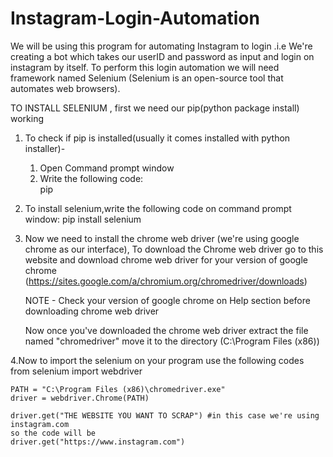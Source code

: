# Instagram-Login-Automation
 We will be using this program for automating Instagram to login .i.e We're creating a bot which takes our userID and password as input and login on instagram by itself.
 To perform this login automation we will need framework named Selenium (Selenium is an open-source tool that automates web browsers).
 
 TO INSTALL SELENIUM , first we need our pip(python package install) working
 
 1. To check if pip is installed(usually it comes installed with python installer)-
      1. Open Command prompt window
      2. Write the following code:  
         pip
         
 2. To install selenium,write the following code on command prompt window: 
        pip install selenium
        
 3. Now we need to install the chrome web driver (we're using google chrome as our interface), To download the Chrome web driver
    go to this website and download chrome web driver for your version of google chrome (https://sites.google.com/a/chromium.org/chromedriver/downloads)
    
    NOTE - Check your version of google chrome on Help section before downloading chrome web driver
    
    Now once you've downloaded the chrome web driver extract the file named "chromedriver" move it to the directory (C:\Program Files (x86))
    
 4.Now to import the selenium on your program use the following codes
    from selenium import webdriver
    
    PATH = "C:\Program Files (x86)\chromedriver.exe"
    driver = webdriver.Chrome(PATH)
    
    driver.get("THE WEBSITE YOU WANT TO SCRAP") #in this case we're using instagram.com
    so the code will be
    driver.get("https://www.instagram.com")
         
 
